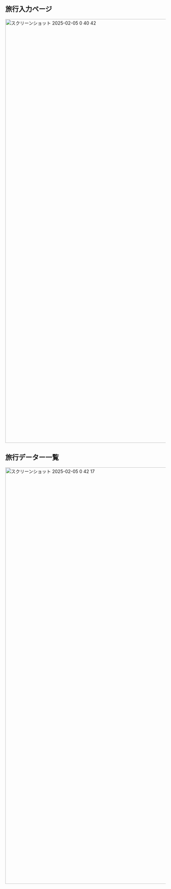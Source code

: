 ## 旅行入力ページ

<img width="1331" alt="スクリーンショット 2025-02-05 0 40 42" src="https://github.com/user-attachments/assets/4f001e34-23b1-4f3f-b166-1a5e9ff8f0a9" />

## 旅行データー一覧

<img width="1308" alt="スクリーンショット 2025-02-05 0 42 17" src="https://github.com/user-attachments/assets/48f566b3-af41-49f7-991f-3353f612c2dd" />
